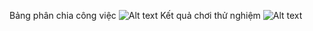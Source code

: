 Bảng phân chia công việc
![Alt text](...\img\Cv.png)
Kết quả chơi thử nghiệm
![Alt text](...\img\image.png)